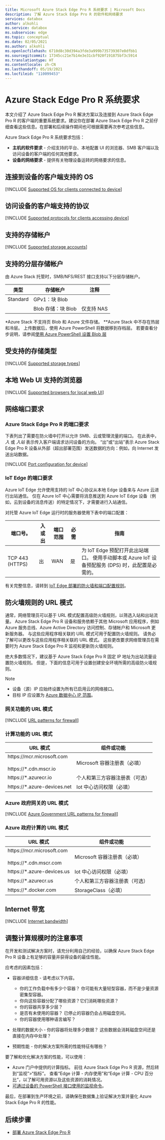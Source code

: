 ```yaml
---
title: Microsoft Azure Stack Edge Pro R 系统要求 | Microsoft Docs
description: 了解 Azure Stack Edge Pro R 的软件和网络要求
services: databox
author: alkohli
ms.service: databox
ms.subservice: edge
ms.topic: conceptual
ms.date: 02/05/2021
ms.author: alkohli
ms.openlocfilehash: 6710d8c30d394a3fde3a999b735739307e0dfbb1
ms.sourcegitcommit: 17345cc21e7b14e3e31cbf920f191875bf3c5914
ms.translationtype: HT
ms.contentlocale: zh-CN
ms.lasthandoff: 05/19/2021
ms.locfileid: "110099453"
---
```

# <a name="azure-stack-edge-pro-r-system-requirements"></a>Azure Stack Edge Pro R 系统要求

本文介绍了 Azure Stack Edge Pro R 解决方案以及连接到 Azure Stack Edge Pro R 的客户端的重要系统要求。建议你在部署 Azure Stack Edge Pro R 之前仔细查看这些信息。在部署和后续操作期间也可根据需要再次参考这些信息。

Azure Stack Edge Pro R 系统要求包括：

- **主机的软件要求** - 介绍支持的平台、本地配置 UI 的浏览器、SMB 客户端以及访问设备的客户端的任何其他要求。
- **设备的网络要求** - 提供有关物理设备运转的网络要求的信息。

## <a name="supported-os-for-clients-connected-to-device"></a>连接到设备的客户端支持的 OS

[!INCLUDE [Supported OS for clients connected to device](../../includes/azure-stack-edge-gateway-supported-client-os.md)]

## <a name="supported-protocols-for-clients-accessing-device"></a>访问设备的客户端支持的协议

[!INCLUDE [Supported protocols for clients accessing device](../../includes/azure-stack-edge-gateway-supported-client-protocols.md)]

## <a name="supported-storage-accounts"></a>支持的存储帐户

[!INCLUDE [Supported storage accounts](../../includes/azure-stack-edge-gateway-supported-storage-accounts.md)]

## <a name="supported-tiered-storage-accounts"></a>支持的分层存储帐户

由 Azure Stack 托管时，SMB/NFS/REST 接口支持以下分层存储帐户。

|类型  |存储帐户  |注释  |
|---------|---------|---------|
|Standard     |GPv1：块 Blob         |         |
|    |  Blob 存储：块 Blob       | 仅支持 NAS     |

*Azure Stack 不支持页 Blob 和 Azure 文件存储。
**Azure Stack 中不存在热层和冷层。 上传数据后，使用 Azure PowerShell 将数据移到存档层。 若要查看分步说明，请参阅[使用 Azure PowerShell 设置 Blob 层]()

## <a name="supported-storage-types"></a>受支持的存储类型

[!INCLUDE [Supported storage types](../../includes/azure-stack-edge-gateway-supported-storage-types.md)]


## <a name="supported-browsers-for-local-web-ui"></a>本地 Web UI 支持的浏览器

[!INCLUDE [Supported browsers for local web UI](../../includes/azure-stack-edge-gateway-supported-browsers.md)]

## <a name="networking-port-requirements"></a>网络端口要求

### <a name="port-requirements-for-azure-stack-edge-pro-r"></a>Azure Stack Edge Pro R 的端口要求

下表列出了需要在防火墙中打开以允许 SMB、云或管理流量的端口。 在此表中，*入* 或 *入站* 表示传入客户端请求访问设备的方向。 “出”或“出站”表示 Azure Stack Edge Pro R 设备从外部（超出部署范围）发送数据的方向：例如，向 Internet 发送出站数据。

[!INCLUDE [Port configuration for device](../../includes/azure-stack-edge-gateway-port-config.md)]

### <a name="port-requirements-for-iot-edge"></a>IoT Edge 的端口要求

Azure IoT Edge 允许使用支持的 IoT 中心协议从本地 Edge 设备来与 Azure 云进行出站通信。 仅在 Azure IoT 中心需要将消息推送到 Azure IoT Edge 设备（例如，云到设备的消息传送）的特定情况下，才需要进行入站通信。

对托管 Azure IoT Edge 运行时的服务器使用下表中的端口配置：

| 端口号。 | 入或出 | 端口范围 | 必需 | 指南 |
|----------|-----------|------------|----------|----------|
| TCP 443 (HTTPS)| 出       | WAN        | 是      | 为 IoT Edge 预配打开此出站端口。 使用手动脚本或 Azure IoT 设备预配服务 (DPS) 时，此配置是必需的。|

有关完整信息，请转到 [IoT Edge 部署的防火墙和端口配置规则](../iot-edge/troubleshoot.md)。

## <a name="url-patterns-for-firewall-rules"></a>防火墙规则的 URL 模式

通常，网络管理员可以基于 URL 模式配置高级防火墙规则，以筛选入站和出站流量。 Azure Stack Edge Pro R 设备和服务依赖于其他 Microsoft 应用程序，例如 Azure 服务总线、Azure Active Directory 访问控制、存储帐户和 Microsoft 更新服务器。 与这些应用程序相关联的 URL 模式可用于配置防火墙规则。 请务必了解可以更改与这些应用程序相关联的 URL 模式。 这些更改要求网络管理员在需要时为 Azure Stack Edge Pro R 监视和更新防火墙规则。

绝大多数情况下，建议基于 Azure Stack Edge Pro R 固定 IP 地址为出站流量设置防火墙规则。 但是，下面的信息可用于设置创建安全环境所需的高级防火墙规则。

> [!NOTE]
> - 设备（源）IP 应始终设置为所有已启用云的网络接口。
> - 目标 IP 应设置为 [Azure 数据中心 IP 范围](https://www.microsoft.com/download/confirmation.aspx?id=41653)。

### <a name="url-patterns-for-gateway-feature"></a>网关功能的 URL 模式

[!INCLUDE [URL patterns for firewall](../../includes/azure-stack-edge-gateway-url-patterns-firewall.md)]

### <a name="url-patterns-for-compute-feature"></a>计算功能的 URL 模式

| URL 模式                      | 组件或功能                     |   
|----------------------------------|---------------------------------------------|
| https:\//mcr.microsoft.com<br></br>https://\*.cdn.mscr.io | Microsoft 容器注册表（必填）               |
| https://\*.azurecr.io                     | 个人和第三方容器注册表（可选） | 
| https://\*.azure-devices.net              | Iot 中心访问权限（必填）                             | 

### <a name="url-patterns-for-gateway-for-azure-government"></a>Azure 政府网关的 URL 模式

[!INCLUDE [Azure Government URL patterns for firewall](../../includes/azure-stack-edge-gateway-gov-url-patterns-firewall.md)]

### <a name="url-patterns-for-compute-for-azure-government"></a>Azure 政府计算的 URL 模式

| URL 模式                      | 组件或功能                     |  
|----------------------------------|---------------------------------------------|
| https:\//mcr.microsoft.com<br></br>https://\*.cdn.mscr.com | Microsoft 容器注册表（必填）               |
| https://\*.azure-devices.us              | Iot 中心访问权限（必填）           |
| https://\*.azurecr.us                    | 个人和第三方容器注册表（可选） | 
| https://\*.docker.com              | StorageClass（必填）                             |

## <a name="internet-bandwidth"></a>Internet 带宽

[!INCLUDE [Internet bandwidth](../../includes/azure-stack-edge-gateway-internet-bandwidth.md)]

## <a name="compute-sizing-considerations"></a>调整计算规模时的注意事项

在开发和测试解决方案时，请充分利用自己的经验，以确保 Azure Stack Edge Pro R 设备上有足够的容量并获得设备的最佳性能。

应考虑的因素包括：

- 容器详细信息 - 请考虑以下内容。

    - 你的工作负载中有多少个容器？ 你可能有大量轻型容器，而不是少量资源密集型容器。
    - 你向这些容器分配了哪些资源？它们消耗哪些资源？
    - 你的容器共享多少层？
    - 是否有未使用的容器？ 已停止的容器仍会占用磁盘空间。
    - 你的容器使用哪种语言编写？
- 处理的数据大小 - 你的容器将处理多少数据？ 这些数据会消耗磁盘空间还是直接在内存中处理？
- 预期性能 - 你的解决方案所需的性能特征有哪些？ 

要了解和优化解决方案的性能，可以使用：

- Azure 门户中提供的计算指标。 前往 Azure Stack Edge Pro R 资源，然后转到“监视”>“指标”。 查看“Edge 计算 - 内存使用”和“Edge 计算 - CPU 百分比”，以了解可用资源以及这些资源的消耗情况。
- [可通过设备的 PowerShell 接口使用的监视命令](azure-stack-edge-gpu-connect-powershell-interface.md#debug-kubernetes-issues-related-to-iot-edge)。

最后，在部署到生产环境之前，请确保在数据集上验证解决方案并量化 Azure Stack Edge Pro R 的性能。

## <a name="next-step"></a>后续步骤

- [部署 Azure Stack Edge Pro R](azure-stack-edge-pro-r-deploy-prep.md)